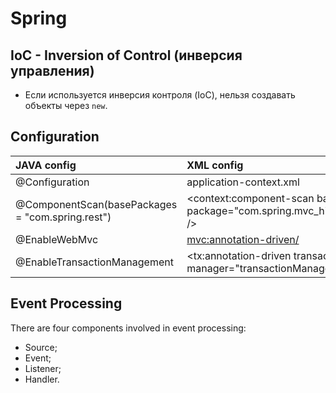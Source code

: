 # Spring

## IoC - Inversion of Control (инверсия управления)
* Если используется инверсия контроля (IoC), нельзя создавать объекты через `new`.


## Configuration
| JAVA config                                       | XML config                                                                |
|:--------------------------------------------------|:--------------------------------------------------------------------------|
| @Configuration                                    | application-context.xml                                                   |
| @ComponentScan(basePackages = "com.spring.rest")  | <context:component-scan base-package="com.spring.mvc_hibernate_aop" />    |
| @EnableWebMvc                                     | <mvc:annotation-driven/>                                                  |
| @EnableTransactionManagement                      | <tx:annotation-driven transaction-manager="transactionManager" />         |

## Event Processing
There are four components involved in event processing:
* Source;
* Event;
* Listener;
* Handler.
